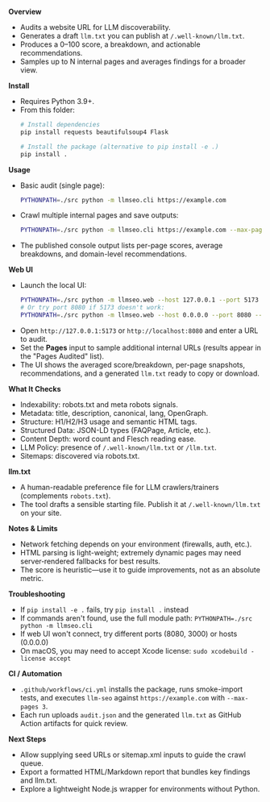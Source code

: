 **Overview**
- Audits a website URL for LLM discoverability.
- Generates a draft `llm.txt` you can publish at `/.well-known/llm.txt`.
- Produces a 0–100 score, a breakdown, and actionable recommendations.
- Samples up to N internal pages and averages findings for a broader view.

**Install**
- Requires Python 3.9+.
- From this folder:
  ```bash
  # Install dependencies
  pip install requests beautifulsoup4 Flask
  
  # Install the package (alternative to pip install -e .)
  pip install .
  ```

**Usage**
- Basic audit (single page):
  ```bash
  PYTHONPATH=./src python -m llmseo.cli https://example.com
  ```
- Crawl multiple internal pages and save outputs:
  ```bash
  PYTHONPATH=./src python -m llmseo.cli https://example.com --max-pages 5 --json --save-llm-txt --out-dir ./out > report.json
  ```
- The published console output lists per-page scores, average breakdowns, and domain-level recommendations.

**Web UI**
- Launch the local UI:
  ```bash
  PYTHONPATH=./src python -m llmseo.web --host 127.0.0.1 --port 5173 --debug
  # Or try port 8080 if 5173 doesn't work:
  PYTHONPATH=./src python -m llmseo.web --host 0.0.0.0 --port 8080 --debug
  ```
- Open `http://127.0.0.1:5173` or `http://localhost:8080` and enter a URL to audit.
- Set the **Pages** input to sample additional internal URLs (results appear in the "Pages Audited" list).
- The UI shows the averaged score/breakdown, per-page snapshots, recommendations, and a generated `llm.txt` ready to copy or download.

**What It Checks**
- Indexability: robots.txt and meta robots signals.
- Metadata: title, description, canonical, lang, OpenGraph.
- Structure: H1/H2/H3 usage and semantic HTML tags.
- Structured Data: JSON-LD types (FAQPage, Article, etc.).
- Content Depth: word count and Flesch reading ease.
- LLM Policy: presence of `/.well-known/llm.txt` or `/llm.txt`.
- Sitemaps: discovered via robots.txt.

**llm.txt**
- A human-readable preference file for LLM crawlers/trainers (complements `robots.txt`).
- The tool drafts a sensible starting file. Publish it at `/.well-known/llm.txt` on your site.

**Notes & Limits**
- Network fetching depends on your environment (firewalls, auth, etc.).
- HTML parsing is light-weight; extremely dynamic pages may need server‑rendered fallbacks for best results.
- The score is heuristic—use it to guide improvements, not as an absolute metric.

**Troubleshooting**
- If `pip install -e .` fails, try `pip install .` instead
- If commands aren't found, use the full module path: `PYTHONPATH=./src python -m llmseo.cli`
- If web UI won't connect, try different ports (8080, 3000) or hosts (0.0.0.0)
- On macOS, you may need to accept Xcode license: `sudo xcodebuild -license accept`

**CI / Automation**
- `.github/workflows/ci.yml` installs the package, runs smoke-import tests, and executes `llm-seo` against `https://example.com` with `--max-pages 3`.
- Each run uploads `audit.json` and the generated `llm.txt` as GitHub Action artifacts for quick review.

**Next Steps**
- Allow supplying seed URLs or sitemap.xml inputs to guide the crawl queue.
- Export a formatted HTML/Markdown report that bundles key findings and llm.txt.
- Explore a lightweight Node.js wrapper for environments without Python.
